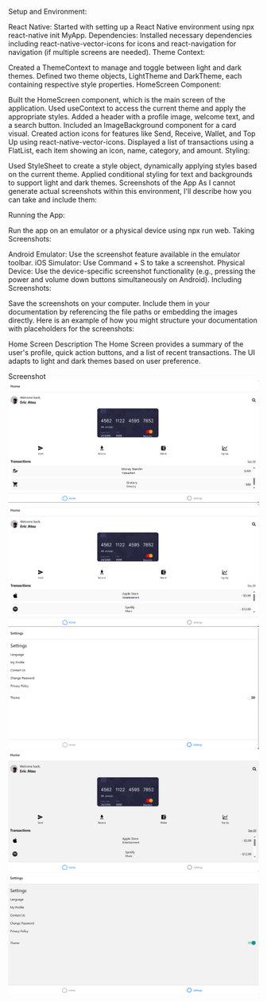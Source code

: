Setup and Environment:

React Native: Started with setting up a React Native environment using npx react-native init MyApp.
Dependencies: Installed necessary dependencies including react-native-vector-icons for icons and react-navigation for navigation (if multiple screens are needed).
Theme Context:

Created a ThemeContext to manage and toggle between light and dark themes.
Defined two theme objects, LightTheme and DarkTheme, each containing respective style properties.
HomeScreen Component:

Built the HomeScreen component, which is the main screen of the application.
Used useContext to access the current theme and apply the appropriate styles.
Added a header with a profile image, welcome text, and a search button.
Included an ImageBackground component for a card visual.
Created action icons for features like Send, Receive, Wallet, and Top Up using react-native-vector-icons.
Displayed a list of transactions using a FlatList, each item showing an icon, name, category, and amount.
Styling:

Used StyleSheet to create a style object, dynamically applying styles based on the current theme.
Applied conditional styling for text and backgrounds to support light and dark themes.
Screenshots of the App
As I cannot generate actual screenshots within this environment, I'll describe how you can take and include them:

Running the App:

Run the app on an emulator or a physical device using npx run web.
Taking Screenshots:

Android Emulator: Use the screenshot feature available in the emulator toolbar.
iOS Simulator: Use Command + S to take a screenshot.
Physical Device: Use the device-specific screenshot functionality (e.g., pressing the power and volume down buttons simultaneously on Android).
Including Screenshots:

Save the screenshots on your computer.
Include them in your documentation by referencing the file paths or embedding the images directly.
Here is an example of how you might structure your documentation with placeholders for the screenshots:

Home Screen
Description
The Home Screen provides a summary of the user's profile, quick action buttons, and a list of recent transactions. The UI adapts to light and dark themes based on user preference.

Screenshot
![Home Screen - Light Theme](./assets/screenshot21.png)
![Home Screen - Light Theme2](./assets/screenshot22.png)
![Settings Screen - Light Theme](./assets/screenshot23.png)
![Settings Screen -  Dark Theme](./assets/screenshot24.png)
![Settings Screen - Dark Theme](./assets/screenshot25.png)
